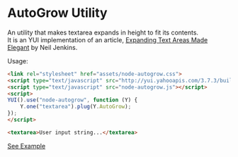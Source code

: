 AutoGrow Utility
================

An utility that makes textarea expands in height to fit its contents.<br>
It is an YUI implementation of an article, [Expanding Text Areas Made Elegant](http://www.alistapart.com/articles/expanding-text-areas-made-elegant/) by Neil Jenkins.

Usage:

````html
<link rel="stylesheet" href="assets/node-autogrow.css">
<script type="text/javascript" src="http://yui.yahooapis.com/3.7.3/build/yui/yui-min.js"></script>
<script type="text/javascript" src="node-autogrow.js"></script>
<script>
YUI().use("node-autogrow", function (Y) {
    Y.one("textarea").plug(Y.AutoGrow);
});
</script>

<textarea>User input string...</textarea>
````

[See Example](http://josephj.com/lab/2012/node-autogrow/samples/demo.html)
